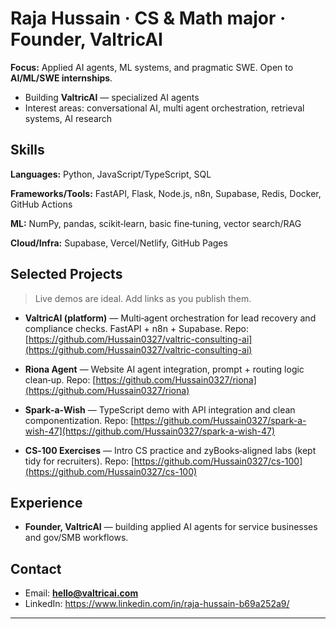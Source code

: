 # Raja Hussain · CS & Math major · Founder, ValtricAI

**Focus:** Applied AI agents, ML systems, and pragmatic SWE. Open to **AI/ML/SWE internships**.

* Building **ValtricAI** — specialized AI agents
* Interest areas: conversational AI, multi agent orchestration, retrieval systems, AI research

## Skills

**Languages:** Python, JavaScript/TypeScript, SQL

**Frameworks/Tools:** FastAPI, Flask, Node.js, n8n, Supabase, Redis, Docker, GitHub Actions

**ML:** NumPy, pandas, scikit‑learn, basic fine‑tuning, vector search/RAG

**Cloud/Infra:** Supabase, Vercel/Netlify, GitHub Pages

## Selected Projects

> Live demos are ideal. Add links as you publish them.

* **ValtricAI (platform)** — Multi‑agent orchestration for lead recovery and compliance checks. FastAPI + n8n + Supabase.
  Repo: [https://github.com/Hussain0327/valtric-consulting-ai](https://github.com/Hussain0327/valtric-consulting-ai) 

* **Riona Agent** — Website AI agent integration, prompt + routing logic clean‑up.
  Repo: [https://github.com/Hussain0327/riona](https://github.com/Hussain0327/riona)

* **Spark‑a‑Wish** — TypeScript demo with API integration and clean componentization.
  Repo: [https://github.com/Hussain0327/spark-a-wish-47](https://github.com/Hussain0327/spark-a-wish-47)

* **CS‑100 Exercises** — Intro CS practice and zyBooks‑aligned labs (kept tidy for recruiters).
  Repo: [https://github.com/Hussain0327/cs-100](https://github.com/Hussain0327/cs-100)

## Experience

* **Founder, ValtricAI** — building applied AI agents for service businesses and gov/SMB workflows. 

## Contact

* Email: **[hello@valtricai.com](mailto:hello@valtricai.com)**
* LinkedIn: https://www.linkedin.com/in/raja-hussain-b69a252a9/
---
